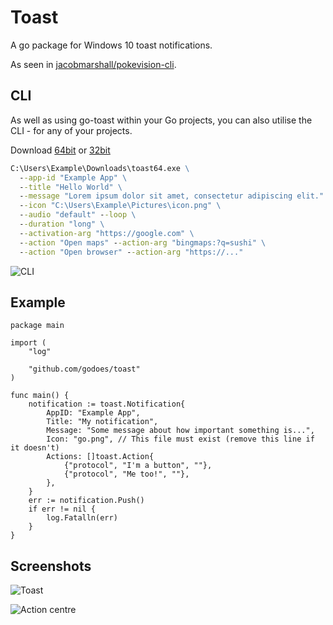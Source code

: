 # Toast

A go package for Windows 10 toast notifications.

As seen in [jacobmarshall/pokevision-cli](https://github.com/jacobmarshall/pokevision-cli).

## CLI

As well as using go-toast within your Go projects, you can also utilise the CLI - for any of your projects.

Download [64bit](https://go-toast-downloads.s3.amazonaws.com/v1/toast64.exe) or [32bit](https://go-toast-downloads.s3.amazonaws.com/v1/toast32.exe)

```cmd
C:\Users\Example\Downloads\toast64.exe \
  --app-id "Example App" \
  --title "Hello World" \
  --message "Lorem ipsum dolor sit amet, consectetur adipiscing elit." \
  --icon "C:\Users\Example\Pictures\icon.png" \
  --audio "default" --loop \
  --duration "long" \
  --activation-arg "https://google.com" \
  --action "Open maps" --action-arg "bingmaps:?q=sushi" \
  --action "Open browser" --action-arg "https://..."
```

![CLI](./screenshot-cli.png)

## Example

```shell
package main

import (
    "log"

    "github.com/godoes/toast"
)

func main() {
    notification := toast.Notification{
        AppID: "Example App",
        Title: "My notification",
        Message: "Some message about how important something is...",
        Icon: "go.png", // This file must exist (remove this line if it doesn't)
        Actions: []toast.Action{
            {"protocol", "I'm a button", ""},
            {"protocol", "Me too!", ""},
        },
    }
    err := notification.Push()
    if err != nil {
        log.Fatalln(err)
    }
}
```

## Screenshots

![Toast](./screenshot-toast.png)

![Action centre](./screenshot-action-centre.png)
